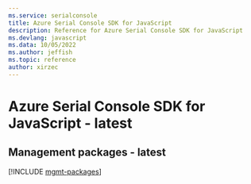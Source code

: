 ```yaml
---
ms.service: serialconsole
title: Azure Serial Console SDK for JavaScript
description: Reference for Azure Serial Console SDK for JavaScript
ms.devlang: javascript
ms.data: 10/05/2022
ms.author: jeffish
ms.topic: reference
author: xirzec
---
```

# Azure Serial Console SDK for JavaScript - latest

## Management packages - latest
[!INCLUDE [mgmt-packages](serial-console-mgmt-index.md)]